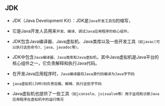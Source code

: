 ## JDK
* JDK（Java Development Kit）：JDK是`Java开发工具包`的缩写，
* 它是Java开发人员用来`开发、编译、调试Java应用程序的核心组件。`
* JDK包含Java编译器、Java虚拟机、Java类库以及一些开发工具`（如javac(可以执行这些命令)、java、javadoc等）。`

* JDK中包含`Java编译器、Java类库和Java虚拟机`，其中Java虚拟机是Java平台的核心组件之一，它负责解释和执行Java代码。
* 在开发Java应用程序时，`Java编译器将Java源代码编译为Java字节码`
* `java虚拟机(JVM)则负责加载、解释、执行这些字节码`

* Java虚拟机也提供了一些工具`（如jconsole、jvisualvm等）用于监视和诊断Java应用程序在虚拟机中的运行情况`



